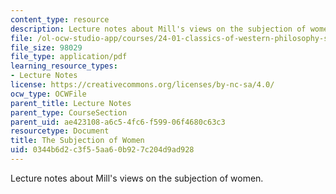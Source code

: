 ```yaml
---
content_type: resource
description: Lecture notes about Mill's views on the subjection of women.
file: /ol-ocw-studio-app/courses/24-01-classics-of-western-philosophy-spring-2016/0344b6d2c3f55aa60b927c204d9ad928_MIT24_01S16_SES22.pdf
file_size: 98029
file_type: application/pdf
learning_resource_types:
- Lecture Notes
license: https://creativecommons.org/licenses/by-nc-sa/4.0/
ocw_type: OCWFile
parent_title: Lecture Notes
parent_type: CourseSection
parent_uid: ae423108-a6c5-4fc6-f599-06f4680c63c3
resourcetype: Document
title: The Subjection of Women
uid: 0344b6d2-c3f5-5aa6-0b92-7c204d9ad928
---
```

Lecture notes about Mill's views on the subjection of women.